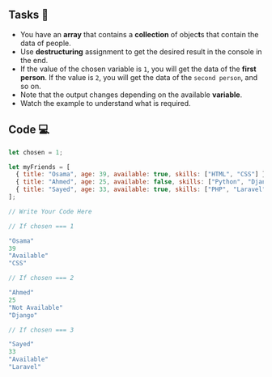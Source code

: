 ## Tasks 🎯

- You have an **array** that contains a **collection** of objec**t**s that contain the data of people.
- Use **destructuring** assignment to get the desired result in the console in the end.
- If the value of the chosen variable is `1`, you will get the data of the **first person**. If the value is `2`, you will get the data of the `second person`, and so on.
- Note that the output changes depending on the available **variable**.
-  Watch the example to understand what is required.

## Code 💻

```js
let chosen = 1;

let myFriends = [
  { title: "Osama", age: 39, available: true, skills: ["HTML", "CSS"] },
  { title: "Ahmed", age: 25, available: false, skills: ["Python", "Django"] },
  { title: "Sayed", age: 33, available: true, skills: ["PHP", "Laravel"] },
];

// Write Your Code Here

// If chosen === 1

"Osama"
39
"Available"
"CSS"

// If chosen === 2

"Ahmed"
25
"Not Available"
"Django"

// If chosen === 3

"Sayed"
33
"Available"
"Laravel"
```
